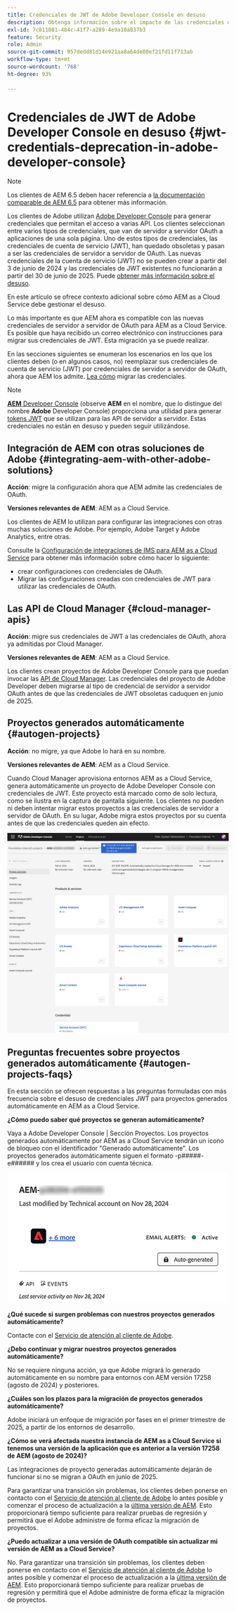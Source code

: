 ```yaml
---
title: Credenciales de JWT de Adobe Developer Console en desuso
description: Obtenga información sobre el impacto de las credenciales de JWT en desuso de Adobe Developer Console en AEM.
exl-id: 7c811081-484c-41f7-a289-4e9a10a837b3
feature: Security
role: Admin
source-git-commit: 957dedd81d14e921aa8a64de80ef21fd11f713ab
workflow-type: tm+mt
source-wordcount: '768'
ht-degree: 93%

---
```


# Credenciales de JWT de Adobe Developer Console en desuso {#jwt-credentials-deprecation-in-adobe-developer-console}

>[!NOTE]
>
>Los clientes de AEM 6.5 deben hacer referencia a [la documentación comparable de AEM 6.5](https://experienceleague.adobe.com/es/docs/experience-manager-65/content/security/jwt-credentials-deprecation-in-adobe-developer-console) para obtener más información.

Los clientes de Adobe utilizan [Adobe Developer Console](https://developer.adobe.com/console) para generar credenciales que permitan el acceso a varias API. Los clientes seleccionan entre varios tipos de credenciales, que van de servidor a servidor OAuth a aplicaciones de una sola página. Uno de estos tipos de credenciales, las credenciales de cuenta de servicio (JWT), han quedado obsoletas y pasan a ser las credenciales de servidor a servidor de OAuth. Las nuevas credenciales de la cuenta de servicio (JWT) no se pueden crear a partir del 3 de junio de 2024 y las credenciales de JWT existentes no funcionarán a partir del 30 de junio de 2025. Puede [obtener más información sobre el desuso](https://developer.adobe.com/developer-console/docs/guides/authentication/ServerToServerAuthentication/migration/).

En este artículo se ofrece contexto adicional sobre cómo AEM as a Cloud Service debe gestionar el desuso.

Lo más importante es que AEM ahora es compatible con las nuevas credenciales de servidor a servidor de OAuth para AEM as a Cloud Service. Es posible que haya recibido un correo electrónico con instrucciones para migrar sus credenciales de JWT. Esta migración ya se puede realizar.

En las secciones siguientes se enumeran los escenarios en los que los clientes deben (o en algunos casos, no) reemplazar sus credenciales de cuenta de servicio (JWT) por credenciales de servidor a servidor de OAuth, ahora que AEM los admite. [Lea cómo](https://developer.adobe.com/developer-console/docs/guides/authentication/ServerToServerAuthentication/migration/#migration-overview) migrar las credenciales.

>[!NOTE]
>
>[**AEM** Developer Console](/help/implementing/developing/introduction/development-guidelines.md#crxde-lite-and-developer-console) (observe **AEM** en el nombre, que lo distingue del nombre **Adobe** Developer Console) proporciona una utilidad para generar [tokens JWT](/help/implementing/developing/introduction/generating-access-tokens-for-server-side-apis.md) que se utilizan para las API de servidor a servidor. Estas credenciales no están en desuso y pueden seguir utilizándose.

## Integración de AEM con otras soluciones de Adobe {#integrating-aem-with-other-adobe-solutions}

**Acción**: migre la configuración ahora que AEM admite las credenciales de OAuth.

**Versiones relevantes de AEM**: AEM as a Cloud Service.

Los clientes de AEM lo utilizan para configurar las integraciones con otras muchas soluciones de Adobe. Por ejemplo, Adobe Target y Adobe Analytics, entre otras.

Consulte la [Configuración de integraciones de IMS para AEM as a Cloud Service](/help/security/setting-up-ims-integrations-for-aem-as-a-cloud-service.md) para obtener más información sobre cómo hacer lo siguiente:

* crear configuraciones con credenciales de OAuth.
* Migrar las configuraciones creadas con credenciales de JWT para utilizar las credenciales de OAuth.

## Las API de Cloud Manager {#cloud-manager-apis}

**Acción**: migre sus credenciales de JWT a las credenciales de OAuth, ahora ya admitidas por Cloud Manager.

**Versiones relevantes de AEM**: AEM as a Cloud Service.

Los clientes crean proyectos de Adobe Developer Console para que puedan invocar las [API de Cloud Manager](https://developer.adobe.com/experience-cloud/cloud-manager/guides/getting-started/create-api-integration/). Las credenciales del proyecto de Adobe Developer deben migrarse al tipo de credencial de servidor a servidor OAuth antes de que las credenciales de JWT obsoletas caduquen en junio de 2025.

## Proyectos generados automáticamente {#autogen-projects}

**Acción**: no migre, ya que Adobe lo hará en su nombre.

**Versiones relevantes de AEM**: AEM as a Cloud Service.

Cuando Cloud Manager aprovisiona entornos AEM as a Cloud Service, genera automáticamente un proyecto de Adobe Developer Console con credenciales de JWT. Este proyecto está marcado como de solo lectura, como se ilustra en la captura de pantalla siguiente. Los clientes no pueden ni deben intentar migrar estos proyectos a las credenciales de servidor a servidor de OAuth. En su lugar, Adobe migra estos proyectos por su cuenta antes de que las credenciales queden ain efecto.

![Proyectos generados automáticamente](/help/security/assets/jwt-deprecation-autogen-projects.png)

## Preguntas frecuentes sobre proyectos generados automáticamente {#autogen-projects-faqs}

En esta sección se ofrecen respuestas a las preguntas formuladas con más frecuencia sobre el desuso de credenciales JWT para proyectos generados automáticamente en AEM as a Cloud Service.

**¿Cómo puedo saber qué proyectos se generan automáticamente?**

Vaya a Adobe Developer Console | Sección Proyectos.  Los proyectos generados automáticamente por AEM as a Cloud Service tendrán un icono de bloqueo con el identificador &quot;Generado automáticamente&quot;.  Los proyectos generados automáticamente siguen el formato -p#####-e###### y los crea el usuario con cuenta técnica.

![Proyectos generados automáticamente](/help/security/assets/jwt-alert.png)

**¿Qué sucede si surgen problemas con nuestros proyectos generados automáticamente?**

Contacte con el [Servicio de atención al cliente de Adobe](https://helpx.adobe.com/es/enterprise/using/support-for-experience-cloud.html?lang=es).

**¿Debo continuar y migrar nuestros proyectos generados automáticamente?**

No se requiere ninguna acción, ya que Adobe migrará lo generado automáticamente en su nombre para entornos con AEM versión 17258 (agosto de 2024) y posteriores.

**¿Cuáles son los plazos para la migración de proyectos generados automáticamente?**

Adobe iniciará un enfoque de migración por fases en el primer trimestre de 2025, a partir de los entornos de desarrollo.

**¿Cómo se verá afectada nuestra instancia de AEM as a Cloud Service si tenemos una versión de la aplicación que es anterior a la versión 17258 de AEM (agosto de 2024)?**

Las integraciones de proyecto generadas automáticamente dejarán de funcionar si no se migran a OAuth en junio de 2025.

Para garantizar una transición sin problemas, los clientes deben ponerse en contacto con el [Servicio de atención al cliente de Adobe](https://helpx.adobe.com/es/enterprise/using/support-for-experience-cloud.html?lang=es) lo antes posible y comenzar el proceso de actualización a la [última versión de AEM](https://experienceleague.adobe.com/es/docs/experience-manager-cloud-service/content/release-notes/maintenance/latest). Esto proporcionará tiempo suficiente para realizar pruebas de regresión y permitirá que el Adobe administre de forma eficaz la migración de proyectos.

**¿Puedo actualizar a una versión de OAuth compatible sin actualizar mi versión de AEM as a Cloud Service?**

No. Para garantizar una transición sin problemas, los clientes deben ponerse en contacto con el [Servicio de atención al cliente de Adobe](https://helpx.adobe.com/es/enterprise/using/support-for-experience-cloud.html?lang=es) lo antes posible y comenzar el proceso de actualización a la [última versión de AEM](https://experienceleague.adobe.com/es/docs/experience-manager-cloud-service/content/release-notes/maintenance/latest). Esto proporcionará tiempo suficiente para realizar pruebas de regresión y permitirá que el Adobe administre de forma eficaz la migración de proyectos.
